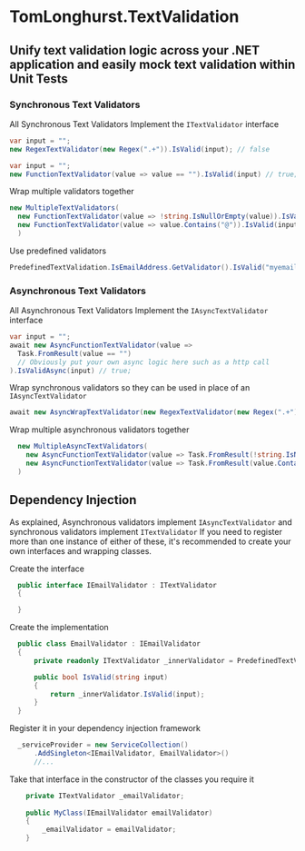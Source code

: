 # TomLonghurst.TextValidation
## Unify text validation logic across your .NET application and easily mock text validation within Unit Tests

### Synchronous Text Validators

All Synchronous Text Validators Implement the `ITextValidator` interface

```csharp
var input = "";
new RegexTextValidator(new Regex(".+")).IsValid(input); // false

```

```csharp
var input = "";
new FunctionTextValidator(value => value == "").IsValid(input) // true;

```

Wrap multiple validators together

```csharp
new MultipleTextValidators(
  new FunctionTextValidator(value => !string.IsNullOrEmpty(value)).IsValid(input),
  new FunctionTextValidator(value => value.Contains("@")).IsValid(input),
  )
```

Use predefined validators

```csharp
PredefinedTextValidation.IsEmailAddress.GetValidator().IsValid("myemail@.") // false
```

### Asynchronous Text Validators

All Asynchronous Text Validators Implement the `IAsyncTextValidator` interface

```csharp
var input = "";
await new AsyncFunctionTextValidator(value => 
  Task.FromResult(value == "") 
  // Obviously put your own async logic here such as a http call
).IsValidAsync(input) // true;

```

Wrap synchronous validators so they can be used in place of an `IAsyncTextValidator`
```csharp
await new AsyncWrapTextValidator(new RegexTextValidator(new Regex(".+")).IsValidAsync(input));
```

Wrap multiple asynchronous validators together

```csharp
  new MultipleAsyncTextValidators(
    new AsyncFunctionTextValidator(value => Task.FromResult(!string.IsNullOrEmpty(value))),
    new AsyncFunctionTextValidator(value => Task.FromResult(value.Contains("@"))),
  )
```

## Dependency Injection

As explained, Asynchronous validators implement `IAsyncTextValidator` and synchronous validators implement `ITextValidator`
If you need to register more than one instance of either of these, it's recommended to create your own interfaces and wrapping classes.

Create the interface
```csharp
  public interface IEmailValidator : ITextValidator
  {

  }
```

Create the implementation
```csharp
  public class EmailValidator : IEmailValidator
  {
      private readonly ITextValidator _innerValidator = PredefinedTextValidation.IsEmailAddress.GetValidator();

      public bool IsValid(string input)
      {
          return _innerValidator.IsValid(input);
      }
  }
```

Register it in your dependency injection framework
```csharp
  _serviceProvider = new ServiceCollection()
      .AddSingleton<IEmailValidator, EmailValidator>()
      //...
```

Take that interface in the constructor of the classes you require it
```csharp
    private ITextValidator _emailValidator;
    
    public MyClass(IEmailValidator emailValidator)
    {
        _emailValidator = emailValidator;
    }
```
